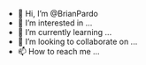 - 👋 Hi, I’m @BrianPardo
- 👀 I’m interested in ...
- 🌱 I’m currently learning ...
- 💞️ I’m looking to collaborate on ...
- 📫 How to reach me ...

<!---
BrianPardo/BrianPardo is a ✨ special ✨ repository because its `README.md` (this file) appears on your GitHub profile.
You can click the Preview link to take a look at your changes.
--->

